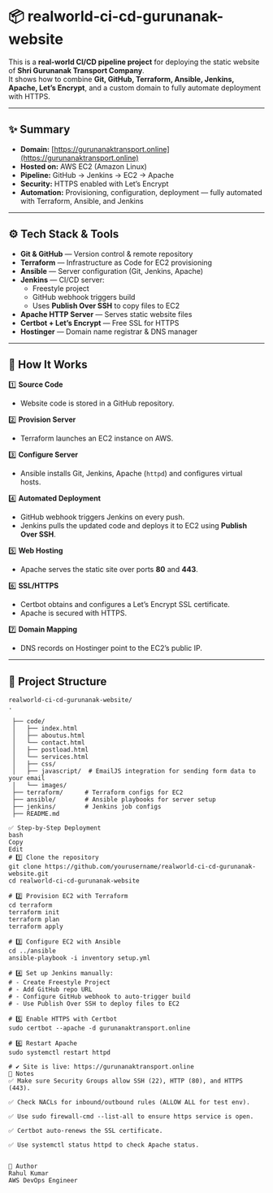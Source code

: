 # 📦 realworld-ci-cd-gurunanak-website

This is a **real-world CI/CD pipeline project** for deploying the static website of **Shri Gurunanak Transport Company**.  
It shows how to combine **Git, GitHub, Terraform, Ansible, Jenkins, Apache, Let’s Encrypt**, and a custom domain to fully automate deployment with HTTPS.

---

## ✨ Summary

- **Domain:** [https://gurunanaktransport.online](https://gurunanaktransport.online)  
- **Hosted on:** AWS EC2 (Amazon Linux)
- **Pipeline:** GitHub → Jenkins → EC2 → Apache
- **Security:** HTTPS enabled with Let’s Encrypt
- **Automation:** Provisioning, configuration, deployment — fully automated with Terraform, Ansible, and Jenkins

---

## ⚙️ Tech Stack & Tools

- **Git & GitHub** — Version control & remote repository
- **Terraform** — Infrastructure as Code for EC2 provisioning
- **Ansible** — Server configuration (Git, Jenkins, Apache)
- **Jenkins** — CI/CD server:
  - Freestyle project
  - GitHub webhook triggers build
  - Uses **Publish Over SSH** to copy files to EC2
- **Apache HTTP Server** — Serves static website files
- **Certbot + Let’s Encrypt** — Free SSL for HTTPS
- **Hostinger** — Domain name registrar & DNS manager

---

## 🚀 How It Works

1️⃣ **Source Code**  
   - Website code is stored in a GitHub repository.

2️⃣ **Provision Server**  
   - Terraform launches an EC2 instance on AWS.

3️⃣ **Configure Server**  
   - Ansible installs Git, Jenkins, Apache (`httpd`) and configures virtual hosts.

4️⃣ **Automated Deployment**  
   - GitHub webhook triggers Jenkins on every push.
   - Jenkins pulls the updated code and deploys it to EC2 using **Publish Over SSH**.

5️⃣ **Web Hosting**  
   - Apache serves the static site over ports **80** and **443**.

6️⃣ **SSL/HTTPS**  
   - Certbot obtains and configures a Let’s Encrypt SSL certificate.
   - Apache is secured with HTTPS.

7️⃣ **Domain Mapping**  
   - DNS records on Hostinger point to the EC2’s public IP.

---

## 📂 Project Structure

```plaintext
realworld-ci-cd-gurunanak-website/
.

 ├── code/
 │   ├── index.html
 │   ├── aboutus.html
 │   └── contact.html
 │   ├── postload.html
 │   └── services.html
 │   ├── css/
 │   ├── javascript/  # EmailJS integration for sending form data to your email
 │   └── images/
 ├── terraform/      # Terraform configs for EC2
 ├── ansible/        # Ansible playbooks for server setup
 ├── jenkins/        # Jenkins job configs
 ├── README.md

✅ Step-by-Step Deployment
bash
Copy
Edit
# 1️⃣ Clone the repository
git clone https://github.com/yourusername/realworld-ci-cd-gurunanak-website.git
cd realworld-ci-cd-gurunanak-website

# 2️⃣ Provision EC2 with Terraform
cd terraform
terraform init
terraform plan
terraform apply

# 3️⃣ Configure EC2 with Ansible
cd ../ansible
ansible-playbook -i inventory setup.yml

# 4️⃣ Set up Jenkins manually:
# - Create Freestyle Project
# - Add GitHub repo URL
# - Configure GitHub webhook to auto-trigger build
# - Use Publish Over SSH to deploy files to EC2

# 5️⃣ Enable HTTPS with Certbot
sudo certbot --apache -d gurunanaktransport.online

# 6️⃣ Restart Apache
sudo systemctl restart httpd

# ✔️ Site is live: https://gurunanaktransport.online
📝 Notes
✅ Make sure Security Groups allow SSH (22), HTTP (80), and HTTPS (443).

✅ Check NACLs for inbound/outbound rules (ALLOW ALL for test env).

✅ Use sudo firewall-cmd --list-all to ensure https service is open.

✅ Certbot auto-renews the SSL certificate.

✅ Use systemctl status httpd to check Apache status.


👋 Author
Rahul Kumar 
AWS DevOps Engineer
